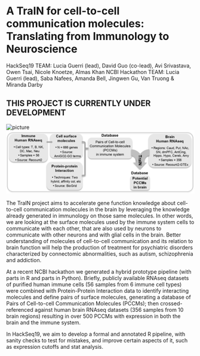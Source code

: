 # A TraIN for cell-to-cell communication molecules: Translating from Immunology to Neuroscience

HackSeq19 TEAM: Lucia Guerri (lead), David Guo (co-lead), Avi Srivastava, Owen Tsai, Nicole Knoetze, Almas Khan
NCBI Hackathon TEAM: Lucia Guerri (lead), Saba Nafees, Amanda Bell, Jingwen Gu, Van Truong & Miranda Darby 

## THIS PROJECT IS CURRENTLY UNDER DEVELOPMENT

![picture](Graphics/Poster.jpg)
![picture](Graphics/Workflow.png)


The TraIN project aims to accelerate gene function knowledge about cell-to-cell communication molecules in the brain by leveraging the knowledge already generated in immunology on those same molecules. In other words, we are looking at the surface molecules used by the immune system cells to communicate with each other, that are also used by neurons to communicate with other neurons and with glial cells in the brain. Better understanding of molecules of cell-to-cell communication and its relation to brain function will help the production of treatment for psychiatric disorders characterized by connectomic abnormalities, such as autism, schizophrenia and addiction.

At a recent NCBI hackathon we generated a hybrid prototype pipeline (with parts in R and parts in Python). Briefly, publicly available RNAseq datasets of purified human immune cells (56 samples from 6 immune cell types) were combined with Protein-Protein Interaction data to identify interacting molecules and define pairs of surface molecules, generating a database of Pairs of Cell-to-cell Communication Molecules (PCCMs); then crossed-referenced against human brain RNAseq datasets (356 samples from 10 brain regions) resulting in over 500 PCCMs with expression in both the brain and the immune system. 

In HackSeq19, we aim to develop a formal and annotated R pipeline, with sanity checks to test for mistakes, and improve certain aspects of it, such as expression cutoffs and stat analysis.
